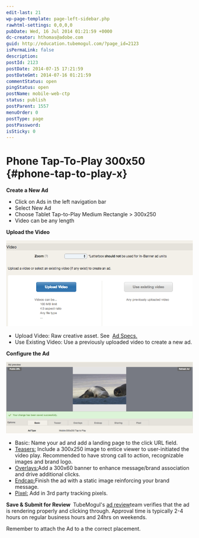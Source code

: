 ```yaml
---
edit-last: 21
wp-page-template: page-left-sidebar.php
rawhtml-settings: 0,0,0,0
pubDate: Wed, 16 Jul 2014 01:21:59 +0000
dc-creator: hthomas@adobe.com
guid: http://education.tubemogul.com/?page_id=2123
isPermaLink: false
description: 
postId: 2123
postDate: 2014-07-15 17:21:59
postDateGmt: 2014-07-16 01:21:59
commentStatus: open
pingStatus: open
postName: mobile-web-ctp
status: publish
postParent: 1557
menuOrder: 0
postType: page
postPassword: 
isSticky: 0
---
```


# Phone Tap-To-Play 300x50 {#phone-tap-to-play-x}

**Create a New Ad&nbsp;**

* Click on Ads in the left navigation bar
* Select New Ad
* Choose Tablet Tap-to-Play Medium Rectangle > 300x250
* Video can be any length

**Upload the Video**
  
[ ![Video Uploader](assets/video-uploader.png)](assets/video-uploader.png)

* Upload Video: Raw creative asset. See&nbsp; [Ad Specs.](../user-guide/planning/ad-formats/ad-specs.md)
* Use Existing Video: Use a previously uploaded video to create a new ad.

**Configure the Ad&nbsp;**
  
[ ![Mobile tap to play](assets/mobile-tap-to-play.png)](assets/mobile-tap-to-play.png)

* Basic: Name your ad and add a landing page to the click URL field.
* [Teasers:](/user-guide/execution/ad-unit-setup/teasers-endcaps/) Include a 300x250 image to entice viewer to user-initiated&nbsp;the video play. Recommended to have strong call to action, recognizable images and brand logo.
* [Overlays:](../user-guide/execution/ad-unit-setup/overlay.md)Add a 300x60 banner to enhance message/brand association and drive additional clicks.
* [Endcap:](/user-guide/execution/ad-unit-setup/teasers-endcaps/)Finish the ad with a static image reinforcing your brand message.
* [Pixel:](../user-guide/execution/ad-unit-setup/3rd-party-tracking-adserving/tracking-pixels.md)&nbsp;Add in 3rd party tracking pixels.

**Save & Submit for Review&nbsp;**
TubeMogul's [ad review](../user-guide/execution/ad-unit-setup/ad-reviews.md)team&nbsp;verifies&nbsp;that the ad is rendering properly and clicking through. Approval time is typically 2-4 hours on regular business hours and 24hrs on weekends.

Remember to attach the Ad to a the correct placement.
&nbsp; 